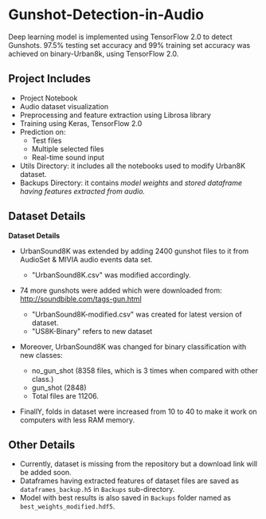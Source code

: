 # Gunshot-Detection-in-Audio
 Deep learning model is implemented using TensorFlow 2.0 to detect Gunshots. 97.5% testing set accuracy and 99% training set accuracy was achieved on binary-Urban8k, using TensorFlow 2.0. 

## Project Includes
- Project Notebook
 - Audio dataset visualization
 - Preprocessing and feature extraction using Librosa library
 - Training using Keras, TensorFlow 2.0
 - Prediction on:
   - Test files
   - Multiple selected files
   - Real-time sound input
- Utils Directory: it includes all the notebooks used to modify Urban8K dataset.
- Backups Directory: it contains *model weights* and *stored dataframe having features extracted from audio.*

## Dataset Details
 **Dataset Details**
 - UrbanSound8K was extended by adding 2400 gunshot files to it from AudioSet & MIVIA audio events data set. 
     
    - "UrbanSound8K.csv" was modified accordingly.

- 74 more gunshots were added which were downloaded from:
http://soundbible.com/tags-gun.html

    - "UrbanSound8K-modified.csv" was created for latest version of dataset.
    - "US8K-Binary" refers to new dataset

- Moreover, UrbanSound8K was changed for binary classification with new classes: 
    - no_gun_shot (8358 files, which is 3 times when compared with other class.)
    - gun_shot (2848)
    - Total files are 11206.
    
- FinallY, folds in dataset were increased from 10 to 40 to make it work on computers with less RAM memory.
   
## Other Details
- Currently, dataset is missing from the repository but a download link will be added soon.
- Dataframes having extracted features of dataset files are saved as `dataframes_backup.h5` in `Backups` sub-directory.
- Model with best results is also saved in `Backups` folder named as `best_weights_modified.hdf5`.

